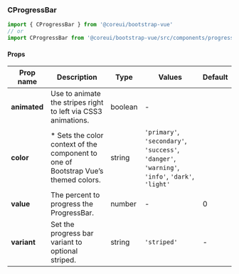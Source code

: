 ### CProgressBar

```jsx
import { CProgressBar } from '@coreui/bootstrap-vue'
// or
import CProgressBar from '@coreui/bootstrap-vue/src/components/progress/CProgressBar'
```

#### Props

| Prop name    | Description                                                                         | Type    | Values                                                                                          | Default |
| ------------ | ----------------------------------------------------------------------------------- | ------- | ----------------------------------------------------------------------------------------------- | ------- |
| **animated** | Use to animate the stripes right to left via CSS3 animations.                       | boolean | -                                                                                               |         |
| **color**    | \* Sets the color context of the component to one of Bootstrap Vue’s themed colors. | string  | `'primary'`, `'secondary'`, `'success'`, `'danger'`, `'warning'`, `'info'`, `'dark'`, `'light'` |         |
| **value**    | The percent to progress the ProgressBar.                                            | number  | -                                                                                               | 0       |
| **variant**  | Set the progress bar variant to optional striped.                                   | string  | `'striped'`                                                                                     | -       |

